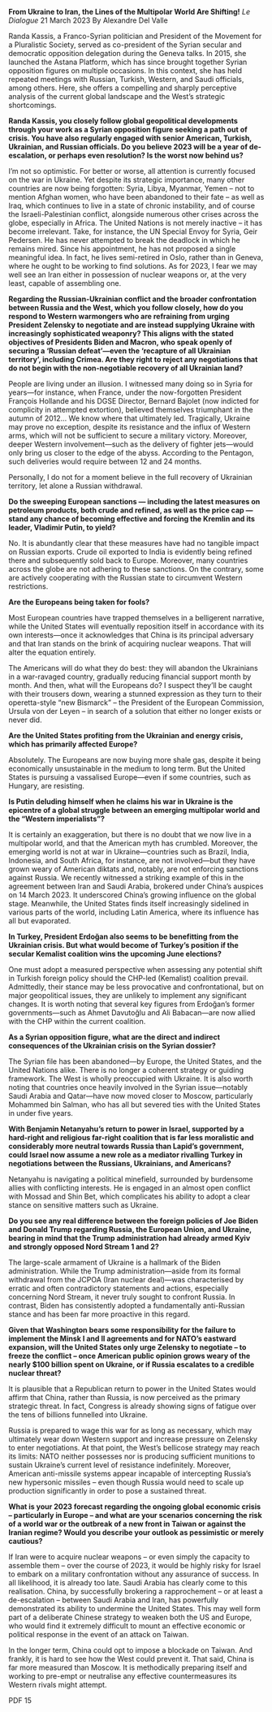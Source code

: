**From Ukraine to Iran, the Lines of the Multipolar World Are Shifting!** _Le Dialogue_ 21 March 2023 By Alexandre Del Valle

Randa Kassis, a Franco-Syrian politician and President of the Movement for a Pluralistic Society, served as co-president of the Syrian secular and democratic opposition delegation during the Geneva talks. In 2015, she launched the Astana Platform, which has since brought together Syrian opposition figures on multiple occasions. In this context, she has held repeated meetings with Russian, Turkish, Western, and Saudi officials, among others. Here, she offers a compelling and sharply perceptive analysis of the current global landscape and the West’s strategic shortcomings.

**Randa Kassis, you closely follow global geopolitical developments through your work as a Syrian opposition figure seeking a path out of crisis. You have also regularly engaged with senior American, Turkish, Ukrainian, and Russian officials. Do you believe 2023 will be a year of de-escalation, or perhaps even resolution? Is the worst now behind us?**

I’m not so optimistic. For better or worse, all attention is currently focused on the war in Ukraine. Yet despite its strategic importance, many other countries are now being forgotten: Syria, Libya, Myanmar, Yemen – not to mention Afghan women, who have been abandoned to their fate – as well as Iraq, which continues to live in a state of chronic instability, and of course the Israeli-Palestinian conflict, alongside numerous other crises across the globe, especially in Africa. The United Nations is not merely inactive – it has become irrelevant. Take, for instance, the UN Special Envoy for Syria, Geir Pedersen. He has never attempted to break the deadlock in which he remains mired. Since his appointment, he has not proposed a single meaningful idea. In fact, he lives semi-retired in Oslo, rather than in Geneva, where he ought to be working to find solutions. As for 2023, I fear we may well see an Iran either in possession of nuclear weapons or, at the very least, capable of assembling one.

**Regarding the Russian-Ukrainian conflict and the broader confrontation between Russia and the West, which you follow closely, how do you respond to Western warmongers who are refraining from urging President Zelensky to negotiate and are instead supplying Ukraine with increasingly sophisticated weaponry? This aligns with the stated objectives of Presidents Biden and Macron, who speak openly of securing a ‘Russian defeat’—even the ‘recapture of all Ukrainian territory’, including Crimea. Are they right to reject any negotiations that do not begin with the non-negotiable recovery of all Ukrainian land?**

People are living under an illusion. I witnessed many doing so in Syria for years—for instance, when France, under the now-forgotten President François Hollande and his DGSE Director, Bernard Bajolet (now indicted for complicity in attempted extortion), believed themselves triumphant in the autumn of 2012… We know where that ultimately led. Tragically, Ukraine may prove no exception, despite its resistance and the influx of Western arms, which will not be sufficient to secure a military victory. Moreover, deeper Western involvement—such as the delivery of fighter jets—would only bring us closer to the edge of the abyss. According to the Pentagon, such deliveries would require between 12 and 24 months.

Personally, I do not for a moment believe in the full recovery of Ukrainian territory, let alone a Russian withdrawal.

**Do the sweeping European sanctions — including the latest measures on petroleum products, both crude and refined, as well as the price cap — stand any chance of becoming effective and forcing the Kremlin and its leader, Vladimir Putin, to yield?**

No. It is abundantly clear that these measures have had no tangible impact on Russian exports. Crude oil exported to India is evidently being refined there and subsequently sold back to Europe. Moreover, many countries across the globe are not adhering to these sanctions. On the contrary, some are actively cooperating with the Russian state to circumvent Western restrictions.

**Are the Europeans being taken for fools?**

Most European countries have trapped themselves in a belligerent narrative, while the United States will eventually reposition itself in accordance with its own interests—once it acknowledges that China is its principal adversary and that Iran stands on the brink of acquiring nuclear weapons. That will alter the equation entirely.

The Americans will do what they do best: they will abandon the Ukrainians in a war-ravaged country, gradually reducing financial support month by month. And then, what will the Europeans do? I suspect they’ll be caught with their trousers down, wearing a stunned expression as they turn to their operetta-style “new Bismarck” – the President of the European Commission, Ursula von der Leyen – in search of a solution that either no longer exists or never did.

**Are the United States profiting from the Ukrainian and energy crisis, which has primarily affected Europe?**

Absolutely. The Europeans are now buying more shale gas, despite it being economically unsustainable in the medium to long term. But the United States is pursuing a vassalised Europe—even if some countries, such as Hungary, are resisting.

**Is Putin deluding himself when he claims his war in Ukraine is the epicentre of a global struggle between an emerging multipolar world and the “Western imperialists”?**

It is certainly an exaggeration, but there is no doubt that we now live in a multipolar world, and that the American myth has crumbled. Moreover, the emerging world is not at war in Ukraine—countries such as Brazil, India, Indonesia, and South Africa, for instance, are not involved—but they have grown weary of American diktats and, notably, are not enforcing sanctions against Russia. We recently witnessed a striking example of this in the agreement between Iran and Saudi Arabia, brokered under China’s auspices on 14 March 2023. It underscored China’s growing influence on the global stage. Meanwhile, the United States finds itself increasingly sidelined in various parts of the world, including Latin America, where its influence has all but evaporated.

**In Turkey, President Erdoğan also seems to be benefitting from the Ukrainian crisis. But what would become of Turkey’s position if the secular Kemalist coalition wins the upcoming June elections?**

One must adopt a measured perspective when assessing any potential shift in Turkish foreign policy should the CHP-led (Kemalist) coalition prevail. Admittedly, their stance may be less provocative and confrontational, but on major geopolitical issues, they are unlikely to implement any significant changes. It is worth noting that several key figures from Erdoğan’s former governments—such as Ahmet Davutoğlu and Ali Babacan—are now allied with the CHP within the current coalition.

**As a Syrian opposition figure, what are the direct and indirect consequences of the Ukrainian crisis on the Syrian dossier?**

The Syrian file has been abandoned—by Europe, the United States, and the United Nations alike. There is no longer a coherent strategy or guiding framework. The West is wholly preoccupied with Ukraine. It is also worth noting that countries once heavily involved in the Syrian issue—notably Saudi Arabia and Qatar—have now moved closer to Moscow, particularly Mohammed bin Salman, who has all but severed ties with the United States in under five years.

**With Benjamin Netanyahu’s return to power in Israel, supported by a hard-right and religious far-right coalition that is far less moralistic and considerably more neutral towards Russia than Lapid’s government, could Israel now assume a new role as a mediator rivalling Turkey in negotiations between the Russians, Ukrainians, and Americans?**

Netanyahu is navigating a political minefield, surrounded by burdensome allies with conflicting interests. He is engaged in an almost open conflict with Mossad and Shin Bet, which complicates his ability to adopt a clear stance on sensitive matters such as Ukraine.

**Do you see any real difference between the foreign policies of Joe Biden and Donald Trump regarding Russia, the European Union, and Ukraine, bearing in mind that the Trump administration had already armed Kyiv and strongly opposed Nord Stream 1 and 2?**

The large-scale armament of Ukraine is a hallmark of the Biden administration. While the Trump administration—aside from its formal withdrawal from the JCPOA (Iran nuclear deal)—was characterised by erratic and often contradictory statements and actions, especially concerning Nord Stream, it never truly sought to confront Russia. In contrast, Biden has consistently adopted a fundamentally anti-Russian stance and has been far more proactive in this regard.

**Given that Washington bears some responsibility for the failure to implement the Minsk I and II agreements and for NATO’s eastward expansion, will the United States only urge Zelensky to negotiate – to freeze the conflict – once American public opinion grows weary of the nearly $100 billion spent on Ukraine, or if Russia escalates to a credible nuclear threat?**

It is plausible that a Republican return to power in the United States would affirm that China, rather than Russia, is now perceived as the primary strategic threat. In fact, Congress is already showing signs of fatigue over the tens of billions funnelled into Ukraine.

Russia is prepared to wage this war for as long as necessary, which may ultimately wear down Western support and increase pressure on Zelensky to enter negotiations. At that point, the West’s bellicose strategy may reach its limits: NATO neither possesses nor is producing sufficient munitions to sustain Ukraine’s current level of resistance indefinitely. Moreover, American anti-missile systems appear incapable of intercepting Russia’s new hypersonic missiles – even though Russia would need to scale up production significantly in order to pose a sustained threat.

**What is your 2023 forecast regarding the ongoing global economic crisis – particularly in Europe – and what are your scenarios concerning the risk of a world war or the outbreak of a new front in Taiwan or against the Iranian regime? Would you describe your outlook as pessimistic or merely cautious?**

If Iran were to acquire nuclear weapons – or even simply the capacity to assemble them – over the course of 2023, it would be highly risky for Israel to embark on a military confrontation without any assurance of success. In all likelihood, it is already too late. Saudi Arabia has clearly come to this realisation. China, by successfully brokering a rapprochement – or at least a de-escalation – between Saudi Arabia and Iran, has powerfully demonstrated its ability to undermine the United States. This may well form part of a deliberate Chinese strategy to weaken both the US and Europe, who would find it extremely difficult to mount an effective economic or political response in the event of an attack on Taiwan.

In the longer term, China could opt to impose a blockade on Taiwan. And frankly, it is hard to see how the West could prevent it. That said, China is far more measured than Moscow. It is methodically preparing itself and working to pre-empt or neutralise any effective countermeasures its Western rivals might attempt.

PDF 15